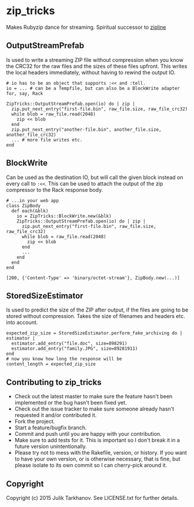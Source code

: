 # zip_tricks

Makes Rubyzip dance for streaming. Spiritual successor to [zipline](https://github.com/fringd/zipline)

## OutputStreamPrefab

Is used to write a streaming ZIP file without compression when you know the CRC32 for the raw files
and the sizes of these files upfront. This writes the local headers immediately, without having to
rewind the output IO.

    # io has to be an object that supports :<< and :tell.
    io = ... # can be a Tempfile, but can also be a BlockWrite adapter for, say, Rack
    
    ZipTricks::OutputStreamPrefab.open(io) do | zip |
      zip.put_next_entry("first-file.bin", raw_file.size, raw_file_crc32)
      while blob = raw_file.read(2048)
        zip << blob
      end
      zip.put_next_entry("another-file.bin", another_file.size, another_file_crc32)
      ... # more file writes etc.
    end

## BlockWrite

Can be used as the destination IO, but will call the given block instead on every call to `:<<`.
This can be used to attach the output of the zip compressor to the Rack response body.

    # ...in your web app
    class ZipBody
      def each(&blk)
        io = ZipTricks::BlockWrite.new(&blk)
        ZipTricks::OutputStreamPrefab.open(io) do | zip |
          zip.put_next_entry("first-file.bin", raw_file.size, raw_file_crc32)
          while blob = raw_file.read(2048)
            zip << blob
          end
          ...
        end
      end
    end
    
    [200, {'Content-Type' => 'binary/octet-stream'}, ZipBody.new(...)]

## StoredSizeEstimator

Is used to predict the size of the ZIP after output, if the files are going to be stored without compression.
Takes the size of filenames and headers etc. into account.

    expected_zip_size = StoredSizeEstimator.perform_fake_archiving do | estimator |
      estimator.add_entry("file.doc", size=898291)
      estimator.add_entry("family.JPG", size=89281911)
    end
    # now you know how long the response will be
    content_length = expected_zip_size

## Contributing to zip_tricks
 
* Check out the latest master to make sure the feature hasn't been implemented or the bug hasn't been fixed yet.
* Check out the issue tracker to make sure someone already hasn't requested it and/or contributed it.
* Fork the project.
* Start a feature/bugfix branch.
* Commit and push until you are happy with your contribution.
* Make sure to add tests for it. This is important so I don't break it in a future version unintentionally.
* Please try not to mess with the Rakefile, version, or history. If you want to have your own version, or is otherwise necessary, that is fine, but please isolate to its own commit so I can cherry-pick around it.

## Copyright

Copyright (c) 2015 Julik Tarkhanov. See LICENSE.txt for
further details.

